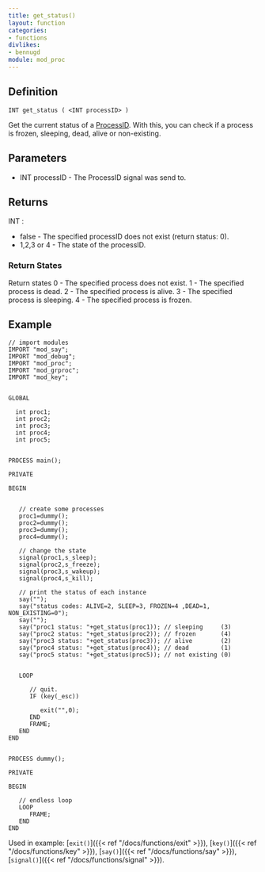 ```yaml
---
title: get_status()
layout: function
categories:
- functions
divlikes:
- bennugd
module: mod_proc
---
```


## Definition

    INT get_status ( <INT processID> )

Get the current status of a [ProcessID](#). With this, you can check if a process is frozen, sleeping, dead, alive or non-existing.

## Parameters

- INT processID - The ProcessID signal was send to.

## Returns

INT :

- false - The specified processID does not exist (return status: 0).
- 1,2,3 or 4  - The state of the processID.

### Return States

Return states
0 - The specified process does not exist.
1 - The specified process is dead.
2 - The specified process is alive.
3 - The specified process is sleeping.
4 - The specified process is frozen.

## Example

```
// import modules
IMPORT "mod_say";
IMPORT "mod_debug";
IMPORT "mod_proc";
IMPORT "mod_grproc";
IMPORT "mod_key";


GLOBAL

  int proc1;
  int proc2;
  int proc3;
  int proc4;
  int proc5;


PROCESS main();

PRIVATE

BEGIN


   // create some processes
   proc1=dummy();
   proc2=dummy();
   proc3=dummy();
   proc4=dummy();

   // change the state
   signal(proc1,s_sleep);
   signal(proc2,s_freeze);
   signal(proc3,s_wakeup);
   signal(proc4,s_kill);

   // print the status of each instance
   say("");
   say("status codes: ALIVE=2, SLEEP=3, FROZEN=4 ,DEAD=1, NON_EXISTING=0");
   say("");
   say("proc1 status: "+get_status(proc1)); // sleeping     (3)
   say("proc2 status: "+get_status(proc2)); // frozen       (4)
   say("proc3 status: "+get_status(proc3)); // alive        (2)
   say("proc4 status: "+get_status(proc4)); // dead         (1)
   say("proc5 status: "+get_status(proc5)); // not existing (0)


   LOOP

      // quit.
      IF (key(_esc))

         exit("",0);
      END
      FRAME;
   END
END


PROCESS dummy();

PRIVATE

BEGIN

   // endless loop
   LOOP
      FRAME;
   END
END
```

Used in example: [`exit()`]({{< ref "/docs/functions/exit" >}}), [`key()`]({{< ref "/docs/functions/key" >}}), [`say()`]({{< ref "/docs/functions/say" >}}), [`signal()`]({{< ref "/docs/functions/signal" >}}).
